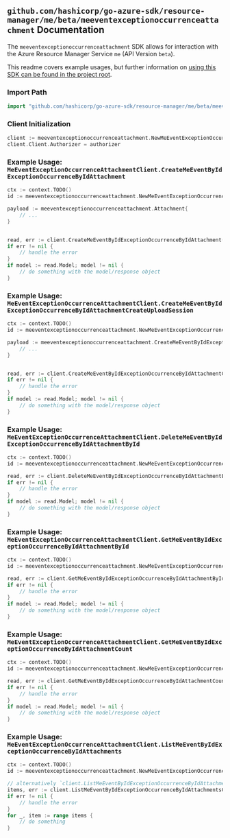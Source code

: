 
## `github.com/hashicorp/go-azure-sdk/resource-manager/me/beta/meeventexceptionoccurrenceattachment` Documentation

The `meeventexceptionoccurrenceattachment` SDK allows for interaction with the Azure Resource Manager Service `me` (API Version `beta`).

This readme covers example usages, but further information on [using this SDK can be found in the project root](https://github.com/hashicorp/go-azure-sdk/tree/main/docs).

### Import Path

```go
import "github.com/hashicorp/go-azure-sdk/resource-manager/me/beta/meeventexceptionoccurrenceattachment"
```


### Client Initialization

```go
client := meeventexceptionoccurrenceattachment.NewMeEventExceptionOccurrenceAttachmentClientWithBaseURI("https://management.azure.com")
client.Client.Authorizer = authorizer
```


### Example Usage: `MeEventExceptionOccurrenceAttachmentClient.CreateMeEventByIdExceptionOccurrenceByIdAttachment`

```go
ctx := context.TODO()
id := meeventexceptionoccurrenceattachment.NewMeEventExceptionOccurrenceID("eventIdValue", "eventId1Value")

payload := meeventexceptionoccurrenceattachment.Attachment{
	// ...
}


read, err := client.CreateMeEventByIdExceptionOccurrenceByIdAttachment(ctx, id, payload)
if err != nil {
	// handle the error
}
if model := read.Model; model != nil {
	// do something with the model/response object
}
```


### Example Usage: `MeEventExceptionOccurrenceAttachmentClient.CreateMeEventByIdExceptionOccurrenceByIdAttachmentCreateUploadSession`

```go
ctx := context.TODO()
id := meeventexceptionoccurrenceattachment.NewMeEventExceptionOccurrenceID("eventIdValue", "eventId1Value")

payload := meeventexceptionoccurrenceattachment.CreateMeEventByIdExceptionOccurrenceByIdAttachmentCreateUploadSessionRequest{
	// ...
}


read, err := client.CreateMeEventByIdExceptionOccurrenceByIdAttachmentCreateUploadSession(ctx, id, payload)
if err != nil {
	// handle the error
}
if model := read.Model; model != nil {
	// do something with the model/response object
}
```


### Example Usage: `MeEventExceptionOccurrenceAttachmentClient.DeleteMeEventByIdExceptionOccurrenceByIdAttachmentById`

```go
ctx := context.TODO()
id := meeventexceptionoccurrenceattachment.NewMeEventExceptionOccurrenceAttachmentID("eventIdValue", "eventId1Value", "attachmentIdValue")

read, err := client.DeleteMeEventByIdExceptionOccurrenceByIdAttachmentById(ctx, id)
if err != nil {
	// handle the error
}
if model := read.Model; model != nil {
	// do something with the model/response object
}
```


### Example Usage: `MeEventExceptionOccurrenceAttachmentClient.GetMeEventByIdExceptionOccurrenceByIdAttachmentById`

```go
ctx := context.TODO()
id := meeventexceptionoccurrenceattachment.NewMeEventExceptionOccurrenceAttachmentID("eventIdValue", "eventId1Value", "attachmentIdValue")

read, err := client.GetMeEventByIdExceptionOccurrenceByIdAttachmentById(ctx, id)
if err != nil {
	// handle the error
}
if model := read.Model; model != nil {
	// do something with the model/response object
}
```


### Example Usage: `MeEventExceptionOccurrenceAttachmentClient.GetMeEventByIdExceptionOccurrenceByIdAttachmentCount`

```go
ctx := context.TODO()
id := meeventexceptionoccurrenceattachment.NewMeEventExceptionOccurrenceID("eventIdValue", "eventId1Value")

read, err := client.GetMeEventByIdExceptionOccurrenceByIdAttachmentCount(ctx, id)
if err != nil {
	// handle the error
}
if model := read.Model; model != nil {
	// do something with the model/response object
}
```


### Example Usage: `MeEventExceptionOccurrenceAttachmentClient.ListMeEventByIdExceptionOccurrenceByIdAttachments`

```go
ctx := context.TODO()
id := meeventexceptionoccurrenceattachment.NewMeEventExceptionOccurrenceID("eventIdValue", "eventId1Value")

// alternatively `client.ListMeEventByIdExceptionOccurrenceByIdAttachments(ctx, id)` can be used to do batched pagination
items, err := client.ListMeEventByIdExceptionOccurrenceByIdAttachmentsComplete(ctx, id)
if err != nil {
	// handle the error
}
for _, item := range items {
	// do something
}
```
